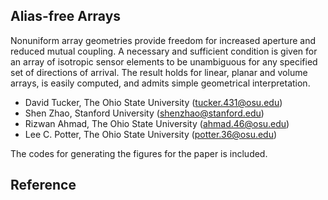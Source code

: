 ## Alias-free Arrays
Nonuniform array geometries provide freedom for increased aperture and reduced mutual coupling. A necessary and sufficient condition is given for an array of isotropic sensor elements to be unambiguous for any specified set of directions of arrival. The result holds for linear, planar and volume arrays, is easily computed, and admits simple geometrical interpretation.

* David Tucker, The Ohio State University (tucker.431@osu.edu)
* Shen Zhao, Stanford University (shenzhao@stanford.edu)
* Rizwan Ahmad, The Ohio State University (ahmad.46@osu.edu)
* Lee C. Potter, The Ohio State University (potter.36@osu.edu)

The codes for generating the figures for the paper is included.

## Reference
